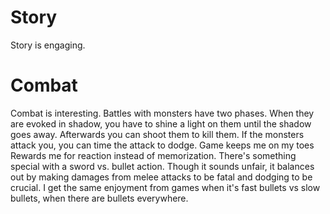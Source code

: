 # Story
Story is engaging.

# Combat
Combat is interesting. Battles with monsters have two phases. When they are evoked in shadow, you have to shine a light on them until the shadow goes away. Afterwards you can shoot them to kill them.
If the monsters attack you, you can time the attack to dodge.
Game keeps me on my toes
Rewards me for reaction instead of memorization.
There's something special with a sword vs. bullet action. Though it sounds unfair, it balances out by making damages from melee attacks to be fatal and dodging to be crucial. I get the same enjoyment from games when it's fast bullets vs slow bullets, when there are bullets everywhere.

